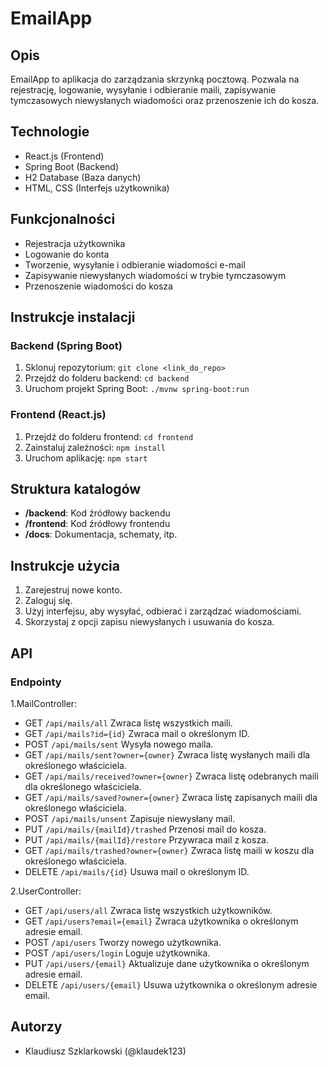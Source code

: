 # EmailApp

## Opis
EmailApp to aplikacja do zarządzania skrzynką pocztową. Pozwala na rejestrację, logowanie, wysyłanie i odbieranie maili, zapisywanie tymczasowych niewysłanych wiadomości oraz przenoszenie ich do kosza.

## Technologie
- React.js (Frontend)
- Spring Boot (Backend)
- H2 Database (Baza danych)
- HTML, CSS (Interfejs użytkownika)


## Funkcjonalności
- Rejestracja użytkownika
- Logowanie do konta
- Tworzenie, wysyłanie i odbieranie wiadomości e-mail
- Zapisywanie niewysłanych wiadomości w trybie tymczasowym
- Przenoszenie wiadomości do kosza

## Instrukcje instalacji

### Backend (Spring Boot)
1. Sklonuj repozytorium: `git clone <link_do_repo>`
2. Przejdź do folderu backend: `cd backend`
3. Uruchom projekt Spring Boot: `./mvnw spring-boot:run`

### Frontend (React.js)
1. Przejdź do folderu frontend: `cd frontend`
2. Zainstaluj zależności: `npm install`
3. Uruchom aplikację: `npm start`

## Struktura katalogów
- **/backend**: Kod źródłowy backendu
- **/frontend**: Kod źródłowy frontendu
- **/docs**: Dokumentacja, schematy, itp.

## Instrukcje użycia
1. Zarejestruj nowe konto.
2. Zaloguj się.
3. Użyj interfejsu, aby wysyłać, odbierać i zarządzać wiadomościami.
4. Skorzystaj z opcji zapisu niewysłanych i usuwania do kosza.

## API
### Endpointy
1.MailController:
- GET `/api/mails/all` Zwraca listę wszystkich maili.
- GET `/api/mails?id={id}` Zwraca mail o określonym ID.
- POST `/api/mails/sent` Wysyła nowego maila.
- GET `/api/mails/sent?owner={owner}` Zwraca listę wysłanych maili dla określonego właściciela.
- GET `/api/mails/received?owner={owner}` Zwraca listę odebranych maili dla określonego właściciela.
- GET `/api/mails/saved?owner={owner}` Zwraca listę zapisanych maili dla określonego właściciela.
- POST `/api/mails/unsent` Zapisuje niewysłany mail.
- PUT `/api/mails/{mailId}/trashed` Przenosi mail do kosza.
- PUT `/api/mails/{mailId}/restore` Przywraca mail z kosza.
- GET `/api/mails/trashed?owner={owner}` Zwraca listę maili w koszu dla określonego właściciela.
- DELETE `/api/mails/{id}` Usuwa mail o określonym ID.

2.UserController:
- GET `/api/users/all` Zwraca listę wszystkich użytkowników.
- GET `/api/users?email={email}` Zwraca użytkownika o określonym adresie email.
- POST `/api/users` Tworzy nowego użytkownika.
- POST `/api/users/login` Loguje użytkownika.
- PUT `/api/users/{email}` Aktualizuje dane użytkownika o określonym adresie email.
- DELETE `/api/users/{email}` Usuwa użytkownika o określonym adresie email.


## Autorzy
- Klaudiusz Szklarkowski (@klaudek123)
